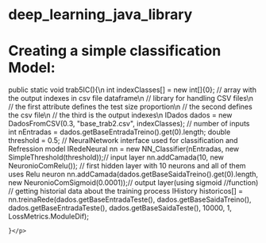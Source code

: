 # deep_learning_java_library


<h1>Creating a simple classification Model:</h1>
 <p>public static void trab5IC(){\n
        int indexClasses[] = new int[]{0}; // array with the output indexes in csv file dataframe\n
        // library for handling CSV files\n
        // the first attribute defines the test size proportion\n
        // the second defines the csv file\n
        // the third is the output indexes\n
        IDados dados = new DadosFromCSV(0.3, "base_trab2.csv", indexClasses);
        // number of inputs
        int nEntradas = dados.getBaseEntradaTreino().get(0).length;
        double threshold = 0.5;
        // NeuralNetwork interface used for classification and Refression model
        IRedeNeural nn = new NN_Classifier(nEntradas, new SimpleThreshold(threshold));// input layer
        nn.addCamada(10, new NeuronioComRelu()); // first hidden layer with 10 neurons and all of them uses Relu neuron
        nn.addCamada(dados.getBaseSaidaTreino().get(0).length, new NeuronioComSigmoid(0.0001));// output layer(using sigmoid      //function)
        // getting historial data about the training process
        IHistory historicos[] = nn.treinaRede(dados.getBaseEntradaTeste(), dados.getBaseSaidaTreino(),
                dados.getBaseEntradaTeste(), dados.getBaseSaidaTeste(), 10000, 1, LossMetrics.ModuleDif);

    }</p>
